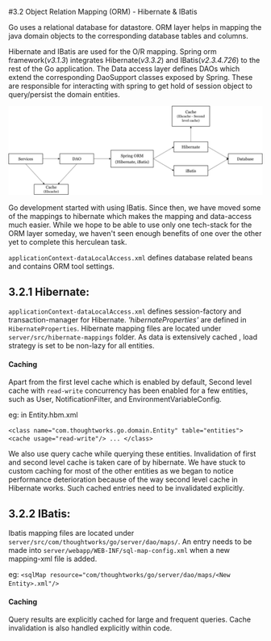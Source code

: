#3.2 Object Relation Mapping (ORM) - Hibernate & IBatis

Go uses a relational database for datastore. ORM layer helps in mapping the java domain objects to the corresponding database tables and columns.

Hibernate and IBatis are used for the O/R mapping. Spring orm framework(*v3.1.3*) integrates Hibernate(*v3.3.2*) and IBatis(*v2.3.4.726*) to the rest of the Go application. 
The Data access layer defines DAOs which extend the corresponding DaoSupport classes exposed by Spring. These are responsible for interacting with spring to get hold of session object to query/persist the domain entities.

![ORM in Go](images/orm.png)

Go development started with using IBatis. Since then, we have moved some of the mappings to hibernate which makes the mapping and data-access much easier. While we hope to be able to use only one tech-stack for the ORM layer someday, we haven't seen enough benefits of one over the other yet to complete this herculean task.

``applicationContext-dataLocalAccess.xml`` defines database related beans and contains ORM tool settings.


## 3.2.1 Hibernate:
``applicationContext-dataLocalAccess.xml`` defines session-factory and transaction-manager for Hibernate.
*'hibernateProperties'* are defined in ``HibernateProperties``.
Hibernate mapping files are located under ``server/src/hibernate-mappings`` folder. 
As data is extensively cached , load strategy is set to be non-lazy for all entities.

#### Caching

Apart from the first level cache which is enabled by default, Second level cache with ``read-write`` concurrency has been enabled for a few entities, such as User, NotificationFilter, and EnvironmentVariableConfig. 

eg: in Entity.hbm.xml <pre>``<class name="com.thoughtworks.go.domain.Entity" table="entities">
  <cache usage="read-write"/>
  ...
</class>``</pre>


We also use query cache while querying these entities. Invalidation of first and second level cache is taken care of by hibernate.
We have stuck to custom caching for most of the other entities as we began to notice performance deterioration because of the way second level cache in Hibernate works. Such cached entries need to be invalidated explicitly.

## 3.2.2 IBatis:

Ibatis mapping files are located under ``server/src/com/thoughtworks/go/server/dao/maps/``. An entry needs to be made into ``server/webapp/WEB-INF/sql-map-config.xml`` when a new mapping-xml file is added.

eg:
``<sqlMap resource="com/thoughtworks/go/server/dao/maps/<New Entity>.xml"/>``


#### Caching

Query results are explicitly cached for large and frequent queries. Cache invalidation is also handled explicitly within code.

